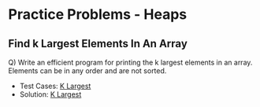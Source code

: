 # Practice Problems - Heaps

## Find k Largest Elements In An Array
Q) Write an efficient program for printing the k largest elements in an array. Elements can be in any order and are not sorted.

- Test Cases: [K Largest](../../test/practice_problem_tests/heaps/k_largest_test.py)
- Solution: [K Largest](./k_largest.py)
